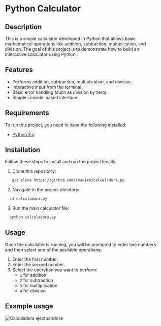 # Python Calculator

## Description

This is a simple calculator developed in Python that allows basic mathematical operations like addition, subtraction, multiplication, and division. The goal of this project is to demonstrate how to build an interactive calculator using Python.

## Features

- Performs addition, subtraction, multiplication, and division.
- Interactive input from the terminal.
- Basic error handling (such as division by zero).
- Simple console-based interface.

## Requirements

To run this project, you need to have the following installed:

- [Python 3.x](https://www.python.org/downloads/)

## Installation

Follow these steps to install and run the project locally:

1. Clone this repository:

```bash
   git clone https://github.com/ivaeiro/calculadora.py
```
2. Navigate to the project directory:
```bash
  cd calculadora.py
```
3. Run the main calculator file:
```bash
  python calculadora.py
```

## Usage

Once the calculator is running, you will be prompted to enter two numbers and then select one of the available operations:

1. Enter the first number.
2. Enter the second number.
3. Select the operation you want to perform:
   - `1` for addition
   - `2` for subtraction
   - `3` for multiplication
   - `4` for division

## Example usage
 
![Calculadora ejectuandose](https://github.com/user-attachments/assets/e0e7f33b-da5f-451f-8c14-0b1855713644)
